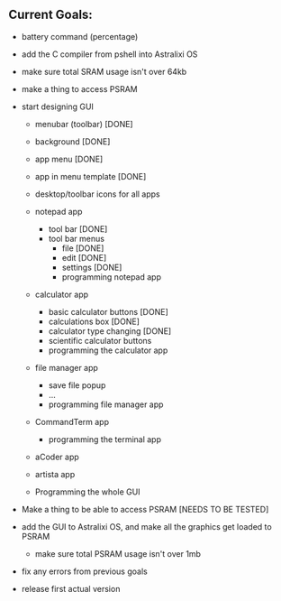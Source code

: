 ## Current Goals:
- battery command (percentage)
  
- add the C compiler from pshell into Astralixi OS 

- make sure total SRAM usage isn't over 64kb

- make a thing to access PSRAM

- start designing GUI
  - menubar (toolbar) [DONE]
  - background [DONE]
  - app menu [DONE]
  - app in menu template [DONE]
  - desktop/toolbar icons for all apps
    
  - notepad app 
    - tool bar [DONE]
    - tool bar menus
      - file [DONE]
      - edit [DONE]
      - settings [DONE]
      - programming notepad app
        
  - calculator app
    - basic calculator buttons [DONE]
    - calculations box [DONE]
    - calculator type changing [DONE]
    - scientific calculator buttons
    - programming the calculator app
  
  - file manager app
    - save file popup
    - ...
    - programming file manager app
   
  - CommandTerm app
    - programming the terminal app
   
  - aCoder app
 
  - artista app
   
  - Programming the whole GUI

- Make a thing to be able to access PSRAM [NEEDS TO BE TESTED]

- add the GUI to Astralixi OS, and make all the graphics get loaded to PSRAM
  - make sure total PSRAM usage isn't over 1mb

- fix any errors from previous goals

- release first actual version
